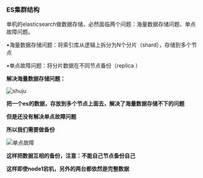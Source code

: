 ### ES集群结构



单机的elasticsearch做数据存储，必然面临两个问题：海量数据存储问题、单点故障问题。

•海量数据存储问题：将索引库从逻辑上拆分为N个分片（shard），存储到多个节点

•单点故障问题：将分片数据在不同节点备份（replica ）



**解决海量数据存储问题：**

![shuju](E:\笔记整理\微服务技术\图解\DSL对应关系\shuju.png)



**把一个es的数据，存放到多个节点上面去，解决了海量数据存储不下的问题**

**但是还没有解决单点故障问题**

**所以我们需要做备份**

![单点故障](E:\笔记整理\微服务技术\图解\DSL对应关系\单点故障.png)

**这样把数据互相的备份，注意：不能自己节点备份自己**

**这样即使node1宕机，另外的两台都依然是完整数据**